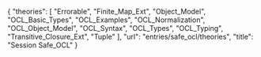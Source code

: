 {
    "theories": [
        "Errorable",
        "Finite_Map_Ext",
        "Object_Model",
        "OCL_Basic_Types",
        "OCL_Examples",
        "OCL_Normalization",
        "OCL_Object_Model",
        "OCL_Syntax",
        "OCL_Types",
        "OCL_Typing",
        "Transitive_Closure_Ext",
        "Tuple"
    ],
    "url": "entries/safe_ocl/theories",
    "title": "Session Safe_OCL"
}